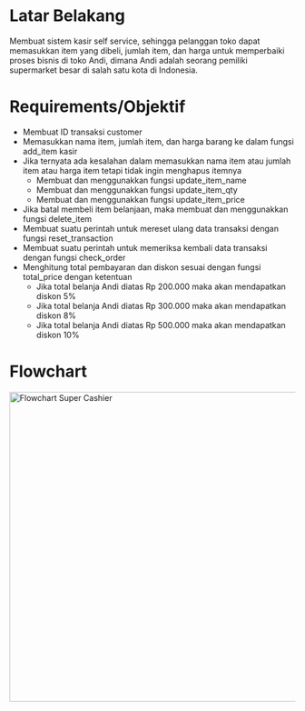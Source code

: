 # Latar Belakang
Membuat sistem kasir self service, sehingga pelanggan toko dapat memasukkan item yang dibeli, 
jumlah item, dan harga untuk memperbaiki proses bisnis di toko Andi, dimana Andi adalah seorang
pemiliki supermarket besar di salah satu kota di Indonesia.

# Requirements/Objektif
- Membuat ID transaksi customer
- Memasukkan nama item, jumlah item, dan harga barang ke dalam fungsi add_item kasir
- Jika ternyata ada kesalahan dalam memasukkan nama item atau jumlah item atau harga item tetapi tidak ingin menghapus itemnya
  - Membuat dan menggunakkan fungsi update_item_name
  - Membuat dan menggunakkan fungsi update_item_qty
  - Membuat dan menggunakkan fungsi update_item_price
- Jika batal membeli item belanjaan, maka membuat dan menggunakkan fungsi delete_item
- Membuat suatu perintah untuk mereset ulang data transaksi dengan fungsi reset_transaction
- Membuat suatu perintah untuk memeriksa kembali data transaksi dengan fungsi check_order
- Menghitung total pembayaran dan diskon sesuai dengan fungsi total_price dengan ketentuan
  - Jika total belanja Andi diatas Rp 200.000 maka akan mendapatkan diskon 5%
  - Jika total belanja Andi diatas Rp 300.000 maka akan mendapatkan diskon 8%
  - Jika total belanja Andi diatas Rp 500.000 maka akan mendapatkan diskon 10%

# Flowchart
<img width="545" alt="Flowchart Super Cashier" src="https://user-images.githubusercontent.com/129651972/230600782-751fe667-125e-46f1-bfbd-d27a01f71144.png">
